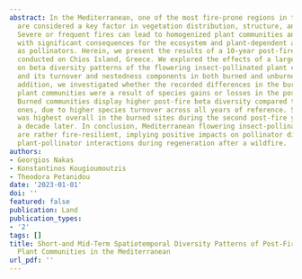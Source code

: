 ```yaml
---
abstract: In the Mediterranean, one of the most fire-prone regions in the world, wildfires
  are considered a key factor in vegetation distribution, structure, and function.
  Severe or frequent fires can lead to homogenized plant communities and habitat fragmentation
  with significant consequences for the ecosystem and plant-dependent animals such
  as pollinators. Herein, we present the results of a 10-year post-fire study (2013–2022)
  conducted on Chios Island, Greece. We explored the effects of a large-scale fire
  on beta diversity patterns of the flowering insect-pollinated plant communities
  and its turnover and nestedness components in both burned and unburned sites. In
  addition, we investigated whether the recorded differences in the burned and unburned
  plant communities were a result of species gains or losses in the post-fire years.
  Burned communities display higher post-fire beta diversity compared to the unburned
  ones, due to higher species turnover across all years of reference. Species turnover
  was highest overall in the burned sites during the second post-fire year and decreased
  a decade later. In conclusion, Mediterranean flowering insect-pollinated plant communities
  are rather fire-resilient, implying positive impacts on pollinator diversity and
  plant-pollinator interactions during regeneration after a wildfire.
authors:
- Georgios Nakas
- Konstantinos Kougioumoutzis
- Theodora Petanidou
date: '2023-01-01'
doi: ''
featured: false
publication: Land
publication_types:
- '2'
tags: []
title: Short-and Mid-Term Spatiotemporal Diversity Patterns of Post-Fire Insect-Pollinated
  Plant Communities in the Mediterranean
url_pdf: ''
---
```

